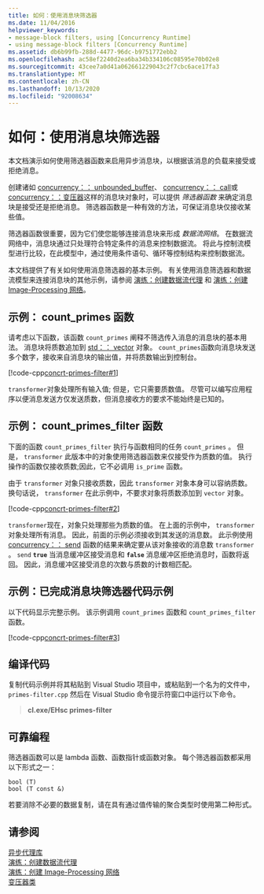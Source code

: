 ```yaml
---
title: 如何：使用消息块筛选器
ms.date: 11/04/2016
helpviewer_keywords:
- message-block filters, using [Concurrency Runtime]
- using message-block filters [Concurrency Runtime]
ms.assetid: db6b99fb-288d-4477-96dc-b9751772ebb2
ms.openlocfilehash: ac58ef2240d2ea6ba34b334106c08595e70b02e8
ms.sourcegitcommit: 43cee7a0d41a062661229043c2f7cbc6ace17fa3
ms.translationtype: MT
ms.contentlocale: zh-CN
ms.lasthandoff: 10/13/2020
ms.locfileid: "92008634"
---
```

# <a name="how-to-use-a-message-block-filter"></a>如何：使用消息块筛选器

本文档演示如何使用筛选器函数来启用异步消息块，以根据该消息的负载来接受或拒绝消息。

创建诸如 [concurrency：： unbounded_buffer](reference/unbounded-buffer-class.md)、 [concurrency：： call](../../parallel/concrt/reference/call-class.md)或 [concurrency：：变压器](../../parallel/concrt/reference/transformer-class.md)这样的消息块对象时，可以提供 *筛选器函数* 来确定消息块是接受还是拒绝消息。 筛选器函数是一种有效的方法，可保证消息块仅接收某些值。

筛选器函数很重要，因为它们使您能够连接消息块来形成 *数据流网络*。 在数据流网络中，消息块通过只处理符合特定条件的消息来控制数据流。 将此与控制流模型进行比较，在此模型中，通过使用条件语句、循环等控制结构来控制数据流。

本文档提供了有关如何使用消息筛选器的基本示例。 有关使用消息筛选器和数据流模型来连接消息块的其他示例，请参阅 [演练：创建数据流代理](../../parallel/concrt/walkthrough-creating-a-dataflow-agent.md) 和 [演练：创建 Image-Processing 网络](../../parallel/concrt/walkthrough-creating-an-image-processing-network.md)。

## <a name="example-count_primes-function"></a>示例： count_primes 函数

请考虑以下函数，该函数 `count_primes` 阐释不筛选传入消息的消息块的基本用法。 消息块将质数追加到 [std：： vector](../../standard-library/vector-class.md) 对象。 `count_primes`函数向消息块发送多个数字，接收来自消息块的输出值，并将质数输出到控制台。

[!code-cpp[concrt-primes-filter#1](../../parallel/concrt/codesnippet/cpp/how-to-use-a-message-block-filter_1.cpp)]

`transformer`对象处理所有输入值; 但是，它只需要质数值。 尽管可以编写应用程序以便消息发送方仅发送质数，但消息接收方的要求不能始终是已知的。

## <a name="example-count_primes_filter-function"></a>示例： count_primes_filter 函数

下面的函数 `count_primes_filter` 执行与函数相同的任务 `count_primes` 。 但是， `transformer` 此版本中的对象使用筛选器函数来仅接受作为质数的值。 执行操作的函数仅接收质数;因此，它不必调用 `is_prime` 函数。

由于 `transformer` 对象只接收质数，因此 `transformer` 对象本身可以容纳质数。 换句话说， `transformer` 在此示例中，不要求对象将质数添加到 `vector` 对象。

[!code-cpp[concrt-primes-filter#2](../../parallel/concrt/codesnippet/cpp/how-to-use-a-message-block-filter_2.cpp)]

`transformer`现在，对象只处理那些为质数的值。 在上面的示例中， `transformer` 对象处理所有消息。 因此，前面的示例必须接收到其发送的消息数。 此示例使用 [concurrency：： send](reference/concurrency-namespace-functions.md#send) 函数的结果来确定要从该对象接收的消息数 `transformer` 。 `send` **`true`** 当消息缓冲区接受消息和 **`false`** 消息缓冲区拒绝消息时，函数将返回。 因此，消息缓冲区接受消息的次数与质数的计数相匹配。

## <a name="example-finished-message-block-filter-code-sample"></a>示例：已完成消息块筛选器代码示例

以下代码显示完整示例。 该示例调用 `count_primes` 函数和 `count_primes_filter` 函数。

[!code-cpp[concrt-primes-filter#3](../../parallel/concrt/codesnippet/cpp/how-to-use-a-message-block-filter_3.cpp)]

## <a name="compiling-the-code"></a>编译代码

复制代码示例并将其粘贴到 Visual Studio 项目中，或粘贴到一个名为的文件中， `primes-filter.cpp` 然后在 Visual Studio 命令提示符窗口中运行以下命令。

> **cl.exe/EHsc primes-filter**

## <a name="robust-programming"></a>可靠编程

筛选器函数可以是 lambda 函数、函数指针或函数对象。 每个筛选器函数都采用以下形式之一：

```Output
bool (T)
bool (T const &)
```

若要消除不必要的数据复制，请在具有通过值传输的聚合类型时使用第二种形式。

## <a name="see-also"></a>请参阅

[异步代理库](../../parallel/concrt/asynchronous-agents-library.md)<br/>
[演练：创建数据流代理](../../parallel/concrt/walkthrough-creating-a-dataflow-agent.md)<br/>
[演练：创建 Image-Processing 网络](../../parallel/concrt/walkthrough-creating-an-image-processing-network.md)<br/>
[变压器类](../../parallel/concrt/reference/transformer-class.md)
